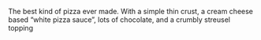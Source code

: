 The best kind of pizza ever made. With a simple thin crust, a cream cheese based “white pizza sauce”, lots of chocolate, and a crumbly streusel topping